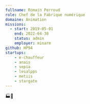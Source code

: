 ```yaml
---
fullname: Romain Perroud
role: Chef de la Fabrique numérique
domaine: Animation
missions:
  - start: 2019-05-01
    end: 2022-04-30
    status: admin
    employer: minarm
github: HP94
startups:
    - e-chauffeur
    - anais
    - sepia
    - lesalpps
    - metiis
    - stargate
---
```


🏭🔢
